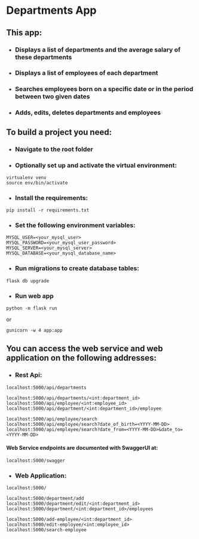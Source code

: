 # Departments App

## This app:

- ### Displays a list of departments and the average salary of these departments

- ### Displays a list of employees of each department

- ### Searches employees born on a specific date or in the period between two given dates

- ### Adds, edits, deletes departments and employees

## To build a project you need:

- ### Navigate to the root folder

- ### Optionally set up and activate the virtual environment:

```
virtualenv venv
source env/bin/activate
```

- ### Install the requirements:

```
pip install -r requirements.txt
```

- ### Set the following environment variables:

```
MYSQL_USER=<your_mysql_user>
MYSQL_PASSWORD=<your_mysql_user_password>
MYSQL_SERVER=<your_mysql_server>
MYSQL_DATABASE=<your_mysql_database_name>
```

- ### Run migrations to create database tables:

```
flask db upgrade
```

- ### Run web app

```
python -m flask run
```

or

```
gunicorn -w 4 app:app
```

## You can access the web service and web application on the following addresses:

- ### Rest Api:

```
localhost:5000/api/departments

localhost:5000/api/departments/<int:department_id>
localhost:5000/api/employee/<int:employee_id>
localhost:5000/api/department/<int:department_id>/employee

localhost:5000/api/employee/search
localhost:5000/api/employee/search?date_of_birth=<YYYY-MM-DD>
localhost:5000/api/employee/search?date_from=<YYYY-MM-DD>&date_to=<YYYY-MM-DD>
```

#### Web Service endpoints are documented with SwaggerUI at:

```
localhost:5000/swagger
```

- ### Web Application:

```
localhost:5000/

localhost:5000/department/add
localhost:5000/department/edit/<int:department_id>
localhost:5000/department/<int:department_id>/employees

localhost:5000/add-employee/<int:department_id>
localhost:5000/edit-employee/<int:employee_id>
localhost:5000/search-employee
```